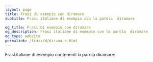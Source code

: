 ```yaml
---
layout: page
title: Frasi di esempio con diramare 
subtitle: Frasi italiane di esempio con la parola  diramare

og_title: Frasi di esempio con diramare 
og_description: Frasi italiane di esempio con la parola  diramare
og_type: website
permalink: /frasi/d/diramare.html
---
```


Frasi italiane di esempio contenenti la parola diramare:


